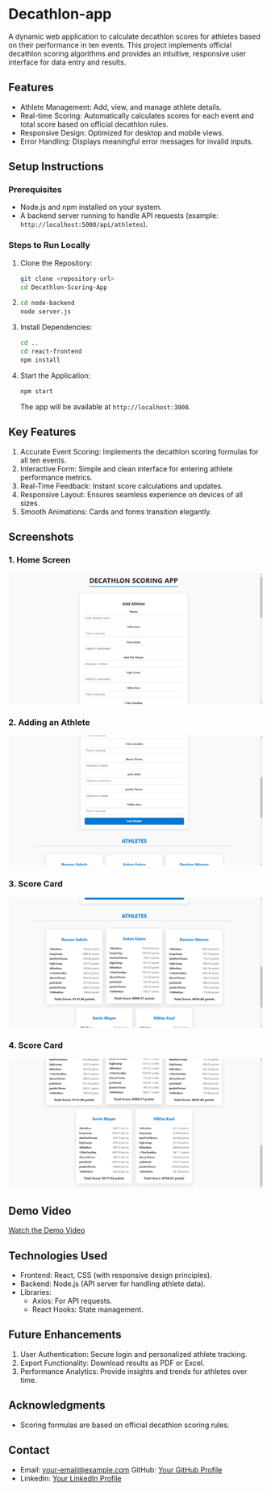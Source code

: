 # Decathlon-app
A dynamic web application to calculate decathlon scores for athletes based on their performance in ten events. This project implements official decathlon scoring algorithms and provides an intuitive, responsive user interface for data entry and results.


## Features
- Athlete Management: Add, view, and manage athlete details.
- Real-time Scoring: Automatically calculates scores for each event and total score based on official decathlon rules.
- Responsive Design: Optimized for desktop and mobile views.
- Error Handling: Displays meaningful error messages for invalid inputs.


## Setup Instructions

### Prerequisites
- Node.js and npm installed on your system.
- A backend server running to handle API requests (example: `http://localhost:5000/api/athletes`).

### Steps to Run Locally
1. Clone the Repository:
   ```bash
   git clone <repository-url>
   cd Decathlon-Scoring-App
   ```
2. ```bash
   cd node-backend
   node server.js
   ```

3. Install Dependencies:
   ```bash
   cd ..
   cd react-frontend
   npm install
   ```

3. Start the Application:
   ```bash
   npm start
   ```
   The app will be available at `http://localhost:3000`.

## Key Features
1. Accurate Event Scoring: Implements the decathlon scoring formulas for all ten events.
2. Interactive Form: Simple and clean interface for entering athlete performance metrics.
3. Real-Time Feedback: Instant score calculations and updates.
4. Responsive Layout: Ensures seamless experience on devices of all sizes.
5. Smooth Animations: Cards and forms transition elegantly.


## Screenshots

### 1. Home Screen
![Home Screen](ss1.png)

### 2. Adding an Athlete
![Add Athlete Form](ss2.png)

### 3. Score Card
![Score Card](ss3.png)

### 4. Score Card
![Score Card](ss4.png)

## Demo Video

[Watch the Demo Video](demo/demo-video.mp4)

## Technologies Used
- Frontend: React, CSS (with responsive design principles).
- Backend: Node.js (API server for handling athlete data).
- Libraries:
  - Axios: For API requests.
  - React Hooks: State management.


## Future Enhancements
1. User Authentication: Secure login and personalized athlete tracking.
2. Export Functionality: Download results as PDF or Excel.
3. Performance Analytics: Provide insights and trends for athletes over time.


## Acknowledgments
- Scoring formulas are based on official decathlon scoring rules.

## Contact
- Email: your-email@example.com
  GitHub: [Your GitHub Profile](https://github.com/your-profile)
- LinkedIn: [Your LinkedIn Profile](https://linkedin.com/in/your-profile)

